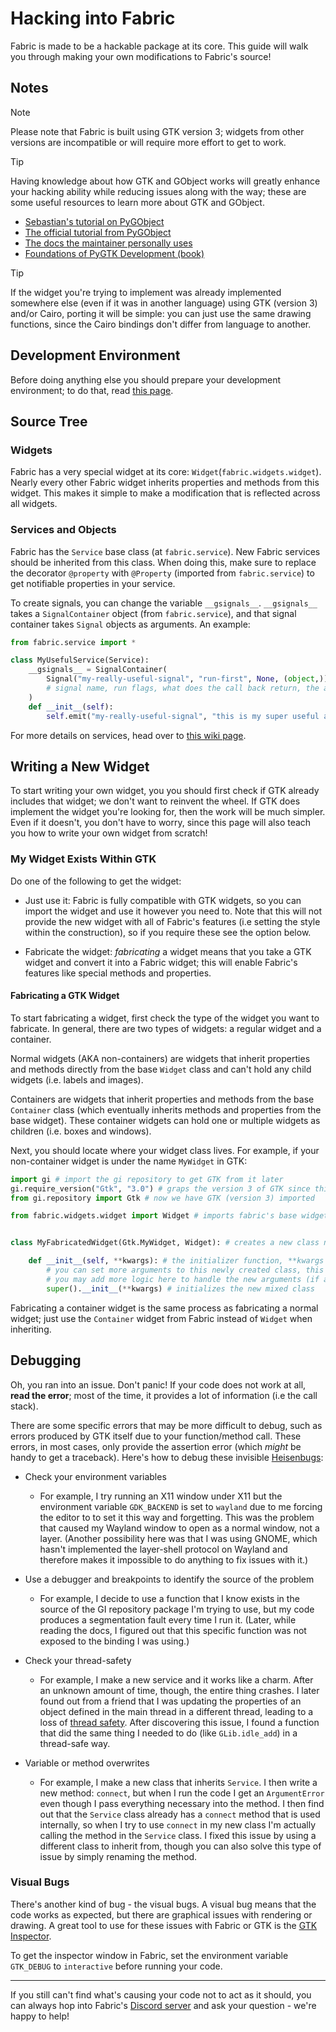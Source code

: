 # Hacking into Fabric
Fabric is made to be a hackable package at its core. This guide will walk you through making your own modifications to Fabric's source!

## Notes

> [!NOTE]
>   Please note that Fabric is built using GTK version 3; widgets from other versions are incompatible or will require more effort to get to work. 

> [!TIP]
> Having knowledge about how GTK and GObject works will greatly enhance your hacking ability while reducing issues along with the way; these are some useful resources to learn more about GTK and GObject.
> - [Sebastian's tutorial on PyGObject](https://python-gtk-3-tutorial.readthedocs.io/en/latest/)
> - [The official tutorial from PyGObject](https://gnome.pages.gitlab.gnome.org/pygobject/)
> - [The docs the maintainer personally uses](https://lazka.github.io/pgi-docs/)
> - [Foundations of PyGTK Development (book)](https://link.springer.com/book/10.1007/978-1-4842-4179-0)

> [!TIP]
> If the widget you're trying to implement was already implemented somewhere else (even if it was in another language) using GTK (version 3) and/or Cairo, porting it will be simple: you can just use the same drawing functions, since the Cairo bindings don't differ from language to another.

## Development Environment
Before doing anything else you should prepare your development environment; to do that, read [this page](development-environment.md).

## Source Tree
### Widgets
Fabric has a very special widget at its core: `Widget`(`fabric.widgets.widget`). Nearly every other Fabric widget inherits properties and methods from this widget. This makes it simple to make a modification that is reflected across all widgets.

### Services and Objects
Fabric has the `Service` base class (at `fabric.service`). New Fabric services should be inherited from this class. When doing this, make sure to replace the decorator `@property` with `@Property` (imported from `fabric.service`) to get notifiable properties in your service.

To create signals, you can change the variable `__gsignals__`. `__gsignals__`  takes a `SignalContainer` object (from `fabric.service`), and that signal container takes `Signal` objects as arguments. An example:

```python
from fabric.service import *

class MyUsefulService(Service):
    __gsignals__ = SignalContainer(
        Signal("my-really-useful-signal", "run-first", None, (object,))
        # signal name, run flags, what does the call back return, the argument type of the callback
    )
    def __init__(self):
        self.emit("my-really-useful-signal", "this is my super useful argument passed to you, what a useful string")
```
For more details on services, head over to [this wiki page](services.md).

## Writing a New Widget
To start writing your own widget, you you should first check if GTK already includes that widget;  we don't want to reinvent the wheel. If GTK does implement the widget you're looking for, then the work will be much simpler. Even if it doesn't, you don't have to worry, since this page will also teach you how to write your own widget from scratch!

### My Widget Exists Within GTK
Do one of the following to get the widget:

- Just use it: Fabric is fully compatible with GTK widgets, so you can import the widget and use it however you need to. Note that this will not provide the new widget with all of Fabric's features (i.e setting the style within the construction), so if you require these see the option below.

- Fabricate the widget: _fabricating_ a widget means that you take a GTK widget and convert it into a Fabric widget; this will enable Fabric's features like special methods and properties.

#### Fabricating a GTK Widget
To start fabricating a widget, first check the type of the widget you want to fabricate. In general, there are two types of widgets: a regular widget and a container.

Normal widgets (AKA non-containers) are widgets that inherit properties and methods directly from the base `Widget` class and can't hold any child widgets (i.e. labels and images).

Containers are widgets that inherit properties and methods from the base `Container` class (which eventually inherits methods and properties from the base widget). These container widgets can hold one or multiple widgets as children (i.e. boxes and windows).


Next, you should locate where your widget class lives. For example, if your non-container widget is under the name `MyWidget` in GTK:
```python
import gi # import the gi repository to get GTK from it later
gi.require_version("Gtk", "3.0") # graps the version 3 of GTK since this is what fabric uses
from gi.repository import Gtk # now we have GTK (version 3) imported

from fabric.widgets.widget import Widget # imports fabric's base widget 


class MyFabricatedWidget(Gtk.MyWidget, Widget): # creates a new class named "MyFabricatedWidget", this class inherits the desired GTK widget and fabric's base widget

    def __init__(self, **kwargs): # the initializer function, **kwargs (a dict) means whatever you pass as extra argument will be in that dict
        # you can set more arguments to this newly created class, this is useful if you want to make this widget able to do more during the initialization phase
        # you may add more logic here to handle the new arguments (if any)
        super().__init__(**kwargs) # initializes the new mixed class
```

Fabricating a container widget is the same process as fabricating a normal widget; just use the `Container` widget from Fabric instead of `Widget` when inheriting.


## Debugging
Oh, you ran into an issue. Don't panic! If your code does not work at all, **read the error**; most of the time, it provides a lot of information (i.e the call stack).

There are some specific errors that may be more difficult to debug, such as errors produced by GTK itself due to your function/method call. These errors, in most cases, only provide the assertion error (which *might* be handy to get a traceback). Here's how to debug these invisible [Heisenbugs](https://en.wikipedia.org/wiki/Heisenbug):

- Check your environment variables
  - For example, I try running an X11 window under X11 but the environment variable `GDK_BACKEND` is set to `wayland` due to me forcing the editor to to set it this way and forgetting. This was the problem that caused my Wayland window to open as a normal window, not a layer. (Another possibility here was that I was using GNOME, which hasn't implemented the layer-shell protocol on Wayland and therefore makes it impossible to do anything to fix issues with it.)

- Use a debugger and breakpoints to identify the source of the problem
  - For example, I decide to use a function that I know  exists in the source of the GI repository package I'm trying to use, but my code produces a segmentation fault every time I run it. (Later, while reading the docs, I figured out that this specific function was not exposed to the binding I was using.)

- Check your thread-safety
  - For example, I make a new service and it works like a charm. After an unknown amount of time, though, the entire thing crashes. I later found out from a friend that I was updating the properties of an object defined in the main thread in a different thread, leading to a loss of [thread safety](https://en.wikipedia.org/wiki/Thread_safety). After discovering this issue, I found a function that did the same thing I needed to do (like `GLib.idle_add`) in a thread-safe way.
  
- Variable or method overwrites
  - For example, I make a new class that inherits `Service`. I then write a new method: `connect`, but when I run the code I get an `ArgumentError` even though I pass everything necessary into the method. I then find out that the `Service` class already has a `connect` method that is used internally, so when I try to use `connect` in my new class I'm actually calling the method in the `Service` class. I fixed this issue by using a different class to inherit from, though you can also solve this type of issue by simply renaming the method.

### Visual Bugs

There's another kind of bug - the visual bugs. A visual bug means that the code works as expected, but there are graphical issues with rendering or drawing. A great tool to use for these issues with Fabric or GTK is the [GTK Inspector](https://wiki.gnome.org/Projects/GTK/Inspector).

To get the inspector window in Fabric, set the environment variable `GTK_DEBUG` to `interactive` before running your code.

---
If you still can't find what's causing your code not to act as it should, you can always hop into Fabric's [Discord server](https://discord.gg/xKDnfGee) and ask your question - we're happy to help!
